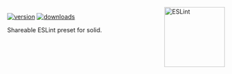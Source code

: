 <!-- Badges -->
[src-version]: https://img.shields.io/npm/v/eslint-preset-solid?style=flat&color=444&label=version
[src-download]: https://img.shields.io/npm/dm/eslint-preset-solid?style=flat&color=444&label=download
[href-npm]: https://npmjs.com/package/eslint-preset-solid

<img src="https://api.iconify.design/logos:eslint.svg" alt="ESLint" align="right" width="140" height="140" />

[![version][src-version]][href-npm]
[![downloads][src-download]][href-npm]

Shareable ESLint preset for solid.
